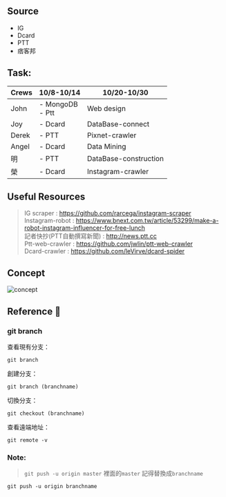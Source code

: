 ## Source
- IG
- Dcard
- PTT
- 痞客邦

## Task:
Crews| 10/8-10/14<br> | 10/20-10/30<br>
------|-------|-------
John | - MongoDB <br>- Ptt | Web design
Joy | - Dcard | DataBase-connect
Derek | - PTT | Pixnet-crawler
Angel | - Dcard | Data Mining
明 | - PTT | DataBase-construction
榮 | - Dcard | Instagram-crawler

## Useful Resources 
> IG scraper : <https://github.com/rarcega/instagram-scraper> <br>
> Instagram-robot : <https://www.bnext.com.tw/article/53299/make-a-robot-instagram-influencer-for-free-lunch> <br>
> 記者快抄(PTT自動撰寫新聞) : <http://news.ptt.cc><br>
> Ptt-web-crawler : <https://github.com/jwlin/ptt-web-crawler><br>
> Dcard-crawler : <https://github.com/leVirve/dcard-spider>

## Concept
![concept](./prototype.png)

## Reference :memo:
### git branch
查看現有分支：

```
git branch
```

創建分支：

```
git branch (branchname)
```
切換分支：

```
git checkout (branchname)
```
查看遠端地址：

```
git remote -v
```

### Note:
> `git push -u origin master` 
> 裡面的`master` 記得替換成`branchname`
>
 
 
```git push -u origin branchname```





